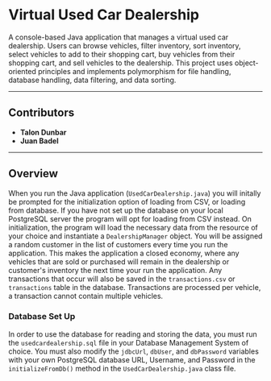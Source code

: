 # Virtual Used Car Dealership

A console-based Java application that manages a virtual used car dealership. Users can browse vehicles, filter inventory, sort inventory, select vehicles to add to their shopping cart, buy vehicles from their shopping cart, and sell vehicles to the dealership. This project uses object-oriented principles and implements polymorphism for file handling, database handling, data filtering, and data sorting.

---

## Contributors

- **Talon Dunbar**
- **Juan Badel**

---

## Overview

When you run the Java application (`UsedCarDealership.java`) you will initally be prompted for the initialization option of loading from CSV, or loading from database. If you have not set up the database on your local PostgreSQL server the program will opt for loading from CSV instead. On initialization, the program will load the necessary data from the resource of your choice and instantiate a `DealershipManager` object. You will be assigned a random customer in the list of customers every time you run the application. This makes the application a closed economy, where any vehicles that are sold or purchased will remain in the dealership or customer's inventory the next time your run the application. Any transactions that occur will also be saved in the `transactions.csv` or `transactions` table in the database. Transactions are processed per vehicle, a transaction cannot contain multiple vehicles.

### Database Set Up

In order to use the database for reading and storing the data, you must run the `usedcardealership.sql` file in your Database Management System of choice. You must also modify the `jdbcUrl`, `dbUser`, and `dbPassword` variables with your own PostgreSQL database URL, Username, and Password in the `initializeFromDb()` method in the `UsedCarDealership.java` class file.
